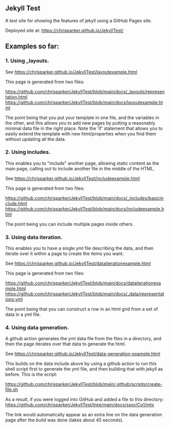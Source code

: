 ## Jekyll Test

A test site for showing the features of jekyll using a GitHub Pages site.

Deployed site at: https://chrisparker.github.io/JekyllTest/

## Examples so far:

### 1. Using _layouts. 

See https://chrisparker.github.io/JekyllTest/layoutexample.html

This page is generated from two files:

https://github.com/chrisparker/JekyllTest/blob/main/docs/_layouts/representation.html
https://github.com/chrisparker/JekyllTest/blob/main/docs/layoutexample.html

The point being that you put your template in one file, and the variables in the other, and this allows you to add new pages by putting a reasonably minimal data file in the right place. Note the 'if' statement that allows you to easily extend the template with new html/properties when you find them without updating all the data.

### 2. Using includes. 

This enables you to "include" another page, allowing static content as the main page, calling out to include another file in the middle of the HTML.

See https://chrisparker.github.io/JekyllTest/includeexample.html

This page is generated from two files:

https://github.com/chrisparker/JekyllTest/blob/main/docs/_includes/basicinclude.html
https://github.com/chrisparker/JekyllTest/blob/main/docs/includeexample.html

The point being you can include multiple pages inside others.

### 3. Using data iteration. 

This enables you to have a single yml file describing the data, and then iterate over it within a page to create the items you want.

See https://chrisparker.github.io/JekyllTest/dataiterationexample.html

This page is generated from two files:

https://github.com/chrisparker/JekyllTest/blob/main/docs/dataiterationexample.html
https://github.com/chrisparker/JekyllTest/blob/main/docs/_data/representations.yml

The point being that you can construct a row in an html grid from a set of data in a yml file.

### 4. Using data generation. 

A github action generates the yml data file from the files in a directory, and then the page iterates over that data to generate the html.

See https://chrisparker.github.io/JekyllTest/data-generation-example.html

This builds on the data include above by using a github action to run this shell script first to generate the yml file, and then building that with jekyll as before. This is the script:

https://github.com/chrisparker/JekyllTest/blob/main/.github/scripts/create-file.sh

As a result, if you were logged into GitHub and added a file to this directory:
https://github.com/chrisparker/JekyllTest/tree/main/docs/spor/Co1/mtx

The link would automatically appear as an extra line on the data generation page after the build was done (takes about 45 seconds).